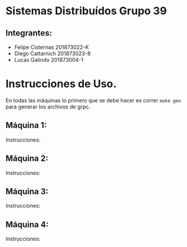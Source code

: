 # Sistemas Distribuídos Grupo 39

## Integrantes:
- Felipe Cisternas 201873022-K
- Diego Cattarnich 201873023-8
- Lucas Galindo 201873004-1


# Instrucciones de Uso.

En todas las máquinas lo primero que se debe hacer es correr `make gen` para generar los archivos de grpc.

## Máquina 1:

Instrucciones:


## Máquina 2:
Instrucciones:


## Máquina 3:
Instrucciones:

  
## Máquina 4:
Instrucciones:



